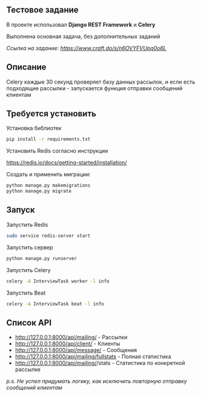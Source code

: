 ## Тестовое задание
В проекте использовал **Django REST Framework** и **Celery**

Выполнена основная задача, без дополнительных заданий 

*Ссылка на задание: https://www.craft.do/s/n6OVYFVUpq0o6L*

## Описание
Celery каждые 30 секунд проверяет базу данных рассылок, и если есть подходящие рассылки - запускается функция отправки сообщений клиентам

## Требуется установить

Установка библиотек
```bash
pip install -r requirements.txt
```
Установить Redis согласно инструкции

https://redis.io/docs/getting-started/installation/

Создать и применить миграции:
```bash
python manage.py makemigrations
python manage.py migrate
```
## Запуск

Запустить Redis
```bash
sudo service redis-server start
```
Запустить сервер
```bash
python manage.py runserver
```
Запустить Celery
```bash
celery -A InterviewTask worker -l info
```
Запустить Beat
```bash
celery -A InterviewTask beat -l info
```

## Список API

* http://127.0.0.1:8000/api/mailing/ - Рассылки
* http://127.0.0.1:8000/api/client/ - Клиенты
* http://127.0.0.1:8000/api/message/ - Сообщения
* http://127.0.0.1:8000/api/mailing/fullstats - Полная статистика
* http://127.0.0.1:8000/api/mailing/<id>/stats - Статистика по конкретной рассылке


*p.s. Не успел придумать логику, как исключить повторную отправку сообщений клиентам*
